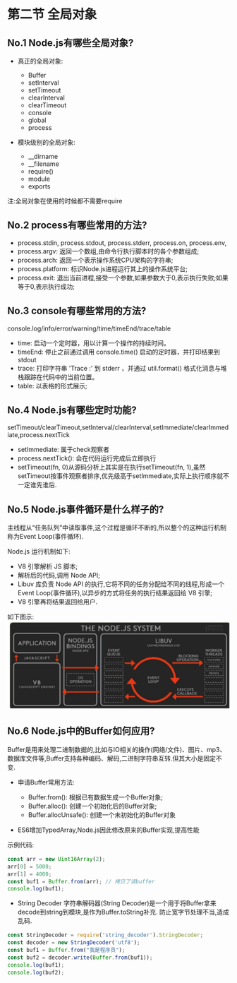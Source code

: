 # 第二节 全局对象

## No.1 Node.js有哪些全局对象?

* 真正的全局对象:

  * Buffer
  * setInterval
  * setTimeout
  * clearInterval
  * clearTimeout
  * console
  * global
  * process

* 模块级别的全局对象:

  * __dirname
  * __filename
  * require()
  * module
  * exports

注:全局对象在使用的时候都不需要require

## No.2 process有哪些常用的方法?

* process.stdin, process.stdout, process.stderr, process.on, process.env,
* process.argv: 返回一个数组,由命令行执行脚本时的各个参数组成;
* process.arch: 返回一个表示操作系统CPU架构的字符串;
* process.platform: 标识Node.js进程运行其上的操作系统平台;
* process.exit: 退出当前进程,接受一个参数,如果参数大于0,表示执行失败;如果等于0,表示执行成功;

## No.3 console有哪些常用的方法?

console.log/info/error/warning/time/timeEnd/trace/table

* time: 启动一个定时器，用以计算一个操作的持续时间。
* timeEnd: 停止之前通过调用 console.time() 启动的定时器，并打印结果到 stdout
* trace: 打印字符串 'Trace :' 到 stderr ，并通过 util.format() 格式化消息与堆栈跟踪在代码中的当前位置。
* table: 以表格的形式展示;

## No.4 Node.js有哪些定时功能?

setTimeout/clearTimeout,setInterval/clearInterval,setImmediate/clearImmediate,process.nextTick

* setImmediate: 属于check观察者
* process.nextTick(): 会在代码运行完成后立即执行
* setTimeout(fn, 0)从源码分析上其实是在执行setTimeout(fn, 1),虽然setTimeout按事件观察者排序,优先级高于setImmediate,实际上执行顺序就不一定谁先谁后.

## No.5 Node.js事件循环是什么样子的?

主线程从“任务队列”中读取事件,这个过程是循环不断的,所以整个的这种运行机制称为Event Loop(事件循环).

Node.js 运行机制如下:
* V8 引擎解析 JS 脚本;
* 解析后的代码,调用 Node API;
* Libuv 库负责 Node API 的执行,它将不同的任务分配给不同的线程,形成一个 Event Loop(事件循环),以异步的方式将任务的执行结果返回给 V8 引擎;
* V8 引擎再将结果返回给用户.

如下图示:
![node-v8-binding-libuv](/assets/node-v8-binding-libuv.png)

## No.6 Node.js中的Buffer如何应用?

Buffer是用来处理二进制数据的,比如与IO相关的操作(网络/文件)、图片、mp3、数据库文件等,Buffer支持各种编码、解码,二进制字符串互转.但其大小是固定不变.

* 申请Buffer常用方法:
  * Buffer.from(): 根据已有数据生成一个Buffer对象;
  * Buffer.alloc(): 创建一个初始化后的Buffer对象;
  * Buffer.allocUnsafe(): 创建一个未初始化的Buffer对象

* ES6增加TypedArray,Node.js因此修改原来的Buffer实现,提高性能

示例代码:

```js
const arr = new Uint16Array(2);
arr[0] = 5000;
arr[1] = 4000;
const buf1 = Buffer.from(arr); // 拷贝了该buffer
console.log(buf1);
```

* String Decoder
字符串解码器(String Decoder)是一个用于将Buffer拿来decode到string到模块,是作为Buffer.toString补充.
防止宽字节处理不当,造成乱码.

```js
const StringDecoder = require('string_decoder').StringDecoder;
const decoder = new StringDecoder('utf8');
const buf1 = Buffer.from("我是程序员");
const buf2 = decoder.write(Buffer.from(buf1));
console.log(buf1);
console.log(buf2);
```






